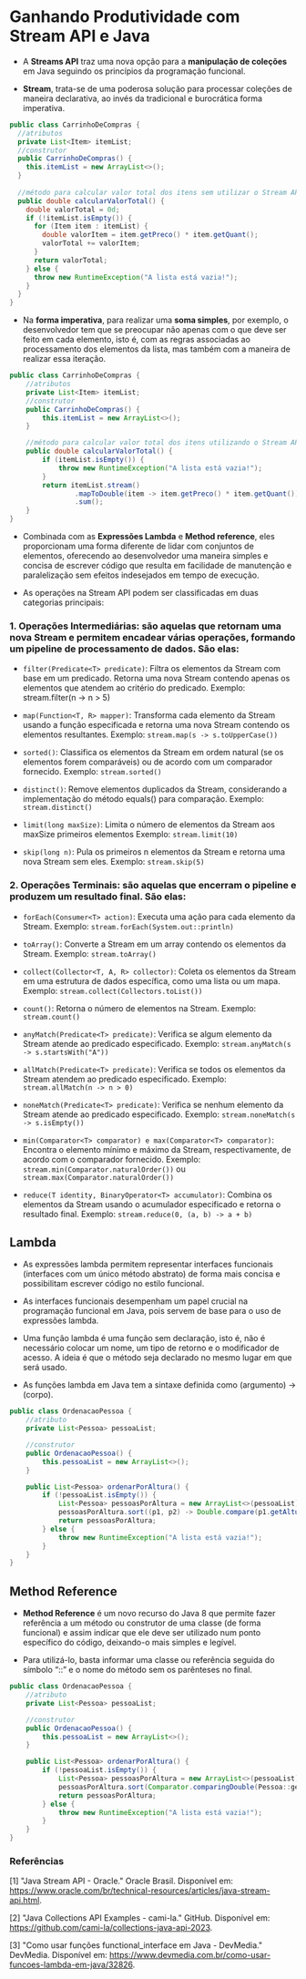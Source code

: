 # Ganhando Produtividade com Stream API e Java
- A **Streams API** traz uma nova opção para a **manipulação de coleções** em Java seguindo os princípios da programação funcional.


- **Stream**, trata-se de uma poderosa solução para processar coleções de maneira declarativa, ao invés da tradicional e burocrática forma imperativa.


````java
public class CarrinhoDeCompras {
  //atributos
  private List<Item> itemList;
  //construtor
  public CarrinhoDeCompras() {
    this.itemList = new ArrayList<>();
  }
  
  //método para calcular valor total dos itens sem utilizar o Stream API
  public double calcularValorTotal() {
    double valorTotal = 0d;
    if (!itemList.isEmpty()) {
      for (Item item : itemList) {
        double valorItem = item.getPreco() * item.getQuant();
        valorTotal += valorItem;
      }
      return valorTotal;
    } else {
      throw new RuntimeException("A lista está vazia!");
    }
  }
}
````

- Na **forma imperativa**, para realizar uma **soma simples**, por exemplo, o desenvolvedor tem que se preocupar não apenas com o que deve ser feito em cada elemento, isto é, com as regras associadas ao processamento dos elementos da lista, mas também com a maneira de realizar essa iteração.

````java
public class CarrinhoDeCompras {
    //atributos
    private List<Item> itemList;
    //construtor
    public CarrinhoDeCompras() {
        this.itemList = new ArrayList<>();
    }

    //método para calcular valor total dos itens utilizando o Stream API
    public double calcularValorTotal() {
        if (itemList.isEmpty()) {
            throw new RuntimeException("A lista está vazia!");
        }
        return itemList.stream()
                .mapToDouble(item -> item.getPreco() * item.getQuant())
                .sum();
    }
}
````

- Combinada com as **Expressões Lambda** e **Method reference**, eles proporcionam uma forma diferente de lidar com conjuntos de elementos, oferecendo ao desenvolvedor uma maneira simples e concisa de escrever código que resulta em facilidade de manutenção e paralelização sem efeitos indesejados em tempo de execução.


- As operações na Stream API podem ser classificadas em duas categorias principais:

### 1. Operações Intermediárias: são aquelas que retornam uma nova Stream e permitem encadear várias operações, formando um pipeline de processamento de dados. São elas:
- `filter(Predicate<T> predicate)`: Filtra os elementos da Stream com base em um predicado. Retorna uma nova Stream contendo apenas os elementos que atendem ao critério do predicado. Exemplo:  stream.filter(n -> n > 5)


- `map(Function<T, R> mapper)`: Transforma cada elemento da Stream usando a função especificada e retorna uma nova Stream contendo os elementos resultantes. Exemplo: `stream.map(s -> s.toUpperCase())`


- `sorted()`: Classifica os elementos da Stream em ordem natural (se os elementos forem comparáveis) ou de acordo com um comparador fornecido. Exemplo: `stream.sorted()`


- `distinct()`: Remove elementos duplicados da Stream, considerando a implementação do método equals() para comparação. Exemplo: `stream.distinct()`


- `limit(long maxSize)`: Limita o número de elementos da Stream aos maxSize primeiros elementos Exemplo: `stream.limit(10)`


- `skip(long n)`: Pula os primeiros n elementos da Stream e retorna uma nova Stream sem eles. Exemplo: `stream.skip(5)`

### 2. Operações Terminais: são aquelas que encerram o pipeline e produzem um resultado final. São elas:

- `forEach(Consumer<T> action)`: Executa uma ação para cada elemento da Stream. Exemplo: `stream.forEach(System.out::println)`


- `toArray()`: Converte a Stream em um array contendo os elementos da Stream. Exemplo: `stream.toArray()`


- `collect(Collector<T, A, R> collector)`: Coleta os elementos da Stream em uma estrutura de dados específica, como uma lista ou um mapa. Exemplo: `stream.collect(Collectors.toList())`


- `count()`: Retorna o número de elementos na Stream. Exemplo: `stream.count()`


- `anyMatch(Predicate<T> predicate)`: Verifica se algum elemento da Stream atende ao predicado especificado. Exemplo: `stream.anyMatch(s -> s.startsWith("A"))`


- `allMatch(Predicate<T> predicate)`: Verifica se todos os elementos da Stream atendem ao predicado especificado. Exemplo: `stream.allMatch(n -> n > 0)`


- `noneMatch(Predicate<T> predicate)`: Verifica se nenhum elemento da Stream atende ao predicado especificado. Exemplo: `stream.noneMatch(s -> s.isEmpty())`


- `min(Comparator<T> comparator) e max(Comparator<T> comparator)`: Encontra o elemento mínimo e máximo da Stream, respectivamente, de acordo com o comparador fornecido. Exemplo: `stream.min(Comparator.naturalOrder())` ou `stream.max(Comparator.naturalOrder())`


- `reduce(T identity, BinaryOperator<T> accumulator)`: Combina os elementos da Stream usando o acumulador especificado e retorna o resultado final. Exemplo: `stream.reduce(0, (a, b) -> a + b)`

## Lambda

- As expressões lambda permitem representar interfaces funcionais (interfaces com um único método abstrato) de forma mais concisa e possibilitam escrever código no estilo funcional.


- As interfaces funcionais desempenham um papel crucial na programação funcional em Java, pois servem de base para o uso de expressões lambda.


- Uma função lambda é uma função sem declaração, isto é, não é necessário colocar um nome, um tipo de retorno e o modificador de acesso. A ideia é que o método seja declarado no mesmo lugar em que será usado.


- As funções lambda em Java tem a sintaxe definida como (argumento) -> (corpo).

````java
public class OrdenacaoPessoa {
    //atributo
    private List<Pessoa> pessoaList;

    //construtor
    public OrdenacaoPessoa() {
        this.pessoaList = new ArrayList<>();
    }

    public List<Pessoa> ordenarPorAltura() {
        if (!pessoaList.isEmpty()) {
            List<Pessoa> pessoasPorAltura = new ArrayList<>(pessoaList);
            pessoasPorAltura.sort((p1, p2) -> Double.compare(p1.getAltura(), p2.getAltura()));
            return pessoasPorAltura;
        } else {
            throw new RuntimeException("A lista está vazia!");
        }
    }
}
````

## Method Reference

- **Method Reference** é um novo recurso do Java 8 que permite fazer referência a um método ou construtor de uma classe (de forma funcional) e assim indicar que ele deve ser utilizado num ponto específico do código, deixando-o mais simples e legível.


- Para utilizá-lo, basta informar uma classe ou referência seguida do símbolo “::” e o nome do método sem os parênteses no final.

````java
public class OrdenacaoPessoa {
    //atributo
    private List<Pessoa> pessoaList;

    //construtor
    public OrdenacaoPessoa() {
        this.pessoaList = new ArrayList<>();
    }

    public List<Pessoa> ordenarPorAltura() {
        if (!pessoaList.isEmpty()) {
            List<Pessoa> pessoasPorAltura = new ArrayList<>(pessoaList);
            pessoasPorAltura.sort(Comparator.comparingDouble(Pessoa::getAltura));
            return pessoasPorAltura;
        } else {
            throw new RuntimeException("A lista está vazia!");
        }
    }
}
````

### Referências

[1] "Java Stream API - Oracle." Oracle Brasil. Disponível em: https://www.oracle.com/br/technical-resources/articles/java-stream-api.html.

[2] "Java Collections API Examples - cami-la." GitHub. Disponível em: https://github.com/cami-la/collections-java-api-2023.

[3] "Como usar funções functional_interface em Java - DevMedia." DevMedia. Disponível em: https://www.devmedia.com.br/como-usar-funcoes-lambda-em-java/32826.


